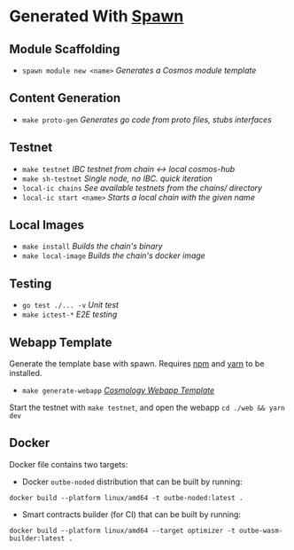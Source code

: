 # Generated With [Spawn](https://github.com/rollchains/spawn)

## Module Scaffolding

- `spawn module new <name>` *Generates a Cosmos module template*

## Content Generation

- `make proto-gen` *Generates go code from proto files, stubs interfaces*

## Testnet

- `make testnet` *IBC testnet from chain <-> local cosmos-hub*
- `make sh-testnet` *Single node, no IBC. quick iteration*
- `local-ic chains` *See available testnets from the chains/ directory*
- `local-ic start <name>` *Starts a local chain with the given name*

## Local Images

- `make install`      *Builds the chain's binary*
- `make local-image`  *Builds the chain's docker image*

## Testing

- `go test ./... -v` *Unit test*
- `make ictest-*`  *E2E testing*

## Webapp Template

Generate the template base with spawn. Requires [npm](https://nodejs.org/en/download/package-manager) and [yarn](https://classic.yarnpkg.com/lang/en/docs/install) to be installed.

- `make generate-webapp` *[Cosmology Webapp Template](https://github.com/cosmology-tech/create-cosmos-app)*

Start the testnet with `make testnet`, and open the webapp `cd ./web && yarn dev`

## Docker

Docker file contains two targets:

- Docker `outbe-noded` distribution that can be built by running:

```shell
docker build --platform linux/amd64 -t outbe-noded:latest .
```

- Smart contracts builder (for CI) that can be built by running:

```shell
docker build --platform linux/amd64 --target optimizer -t outbe-wasm-builder:latest . 
```
